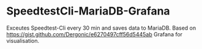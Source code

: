 # SpeedtestCli-MariaDB-Grafana

Exceutes Speedtest-Cli every 30 min and saves data to MariaDB. Based on https://gist.github.com/Dergonic/e6270497cff56d5445ab
Grafana for visualisation.
